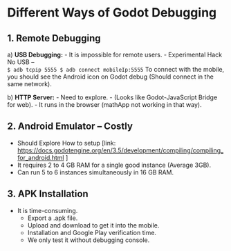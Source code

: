 # Different Ways of Godot Debugging

## 1. Remote Debugging 

   a) **USB Debugging:** 
      - It is impossible for remote users.
      - Experimental Hack No USB –  
        ```
        $ adb tcpip 5555
        $ adb connect mobileIp:5555
        ```
        To connect with the mobile, you should see the Android icon on Godot debug (Should connect in the same network).

   b) **HTTP Server:** 
      - Need to explore.
      - (Looks like Godot-JavaScript Bridge for web).
      - It runs in the browser (mathApp not working in that way).

## 2. Android Emulator – Costly 

   - Should Explore How to setup [link: https://docs.godotengine.org/en/3.5/development/compiling/compiling_for_android.html ]
   - It requires 2 to 4 GB RAM for a single good instance (Average 3GB).
   - Can run 5 to 6 instances simultaneously in 16 GB RAM.

## 3. APK Installation  

   - It is time-consuming.
      - Export a .apk file.
      - Upload and download to get it into the mobile.
      - Installation and Google Play verification time.
      - We only test it without debugging console.
